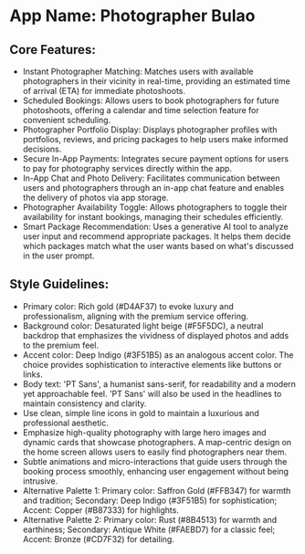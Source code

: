 # **App Name**: Photographer Bulao

## Core Features:

- Instant Photographer Matching: Matches users with available photographers in their vicinity in real-time, providing an estimated time of arrival (ETA) for immediate photoshoots.
- Scheduled Bookings: Allows users to book photographers for future photoshoots, offering a calendar and time selection feature for convenient scheduling.
- Photographer Portfolio Display: Displays photographer profiles with portfolios, reviews, and pricing packages to help users make informed decisions.
- Secure In-App Payments: Integrates secure payment options for users to pay for photography services directly within the app.
- In-App Chat and Photo Delivery: Facilitates communication between users and photographers through an in-app chat feature and enables the delivery of photos via app storage.
- Photographer Availability Toggle: Allows photographers to toggle their availability for instant bookings, managing their schedules efficiently.
- Smart Package Recommendation: Uses a generative AI tool to analyze user input and recommend appropriate packages. It helps them decide which packages match what the user wants based on what's discussed in the user prompt.

## Style Guidelines:

- Primary color: Rich gold (#D4AF37) to evoke luxury and professionalism, aligning with the premium service offering.
- Background color: Desaturated light beige (#F5F5DC), a neutral backdrop that emphasizes the vividness of displayed photos and adds to the premium feel.
- Accent color: Deep Indigo (#3F51B5) as an analogous accent color. The choice provides sophistication to interactive elements like buttons or links.
- Body text: 'PT Sans', a humanist sans-serif, for readability and a modern yet approachable feel. 'PT Sans' will also be used in the headlines to maintain consistency and clarity.
- Use clean, simple line icons in gold to maintain a luxurious and professional aesthetic.
- Emphasize high-quality photography with large hero images and dynamic cards that showcase photographers. A map-centric design on the home screen allows users to easily find photographers near them.
- Subtle animations and micro-interactions that guide users through the booking process smoothly, enhancing user engagement without being intrusive.
- Alternative Palette 1: Primary color: Saffron Gold (#FFB347) for warmth and tradition; Secondary: Deep Indigo (#3F51B5) for sophistication; Accent: Copper (#B87333) for highlights.
- Alternative Palette 2: Primary color: Rust (#8B4513) for warmth and earthiness; Secondary: Antique White (#FAEBD7) for a classic feel; Accent: Bronze (#CD7F32) for detailing.